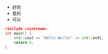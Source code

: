 - 好的
- 是的
- 可以
```cpp
#inclyde <iostream>
int main() {
    std::cout << "Hello World!" << std::endl;
    return 0;
}
```
